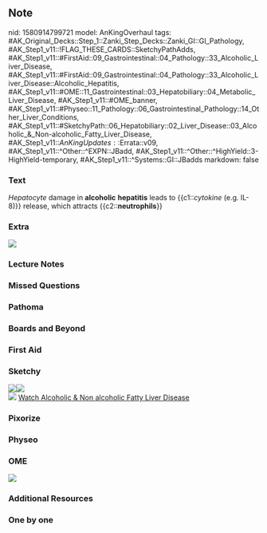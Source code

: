 ## Note
nid: 1580914799721
model: AnKingOverhaul
tags: #AK_Original_Decks::Step_1::Zanki_Step_Decks::Zanki_GI::GI_Pathology, #AK_Step1_v11::!FLAG_THESE_CARDS::SketchyPathAdds, #AK_Step1_v11::#FirstAid::09_Gastrointestinal::04_Pathology::33_Alcoholic_Liver_Disease, #AK_Step1_v11::#FirstAid::09_Gastrointestinal::04_Pathology::33_Alcoholic_Liver_Disease::Alcoholic_Hepatitis, #AK_Step1_v11::#OME::11_Gastrointestinal::03_Hepatobiliary::04_Metabolic_Liver_Disease, #AK_Step1_v11::#OME_banner, #AK_Step1_v11::#Physeo::11_Pathology::06_Gastrointestinal_Pathology::14_Other_Liver_Conditions, #AK_Step1_v11::#SketchyPath::06_Hepatobiliary::02_Liver_Disease::03_Alcoholic_&_Non-alcoholic_Fatty_Liver_Disease, #AK_Step1_v11::$AnKingUpdates::$Errata::v09, #AK_Step1_v11::^Other::^EXPN::JBadd, #AK_Step1_v11::^Other::^HighYield::3-HighYield-temporary, #AK_Step1_v11::^Systems::GI::JBadds
markdown: false

### Text
<i>Hepatocyte</i> damage in <b>alcoholic</b> <b>hepatitis</b> leads
to {{c1::<i>cytokine</i> (e.g. IL-8)}} release, which attracts
{{c2::<b>neutrophils</b>}}

### Extra
<img src="Alcoholic%20hepatitis%20features.JPG">

### Lecture Notes


### Missed Questions


### Pathoma


### Boards and Beyond


### First Aid


### Sketchy
<div><img src=
"Screen%20Shot%202020-02-05%20at%2010.40.55%20AM.JPG"><img src=
"Screen%20Shot%202020-02-05%20at%2010.40.46%20AM.JPG"></div><img src="Zoverall%20picture%20(63).JPG">
<a href=
"https://dashboard.sketchy.com/study/medical/courses/medical-pathophysiology/units/medical-pediatrics-hepatobiliary/videos/medical-pathophysiology-hepatobiliary-liver-disease-alcoholic-and-non-alcoholic-fatty-liver-disease?utm_source=anki&utm_medium=partnership&utm_campaign=february_update&utm_content=medical">
Watch Alcoholic & Non alcoholic Fatty Liver Disease</a>

### Pixorize


### Physeo


### OME
<div class="ome-widget">
  <a href="https://onlinemeded.org?ref=anki"><img src=
  "_OME_AnkiFlashcards_General_3.png"></a>
</div>

### Additional Resources


### One by one

